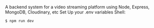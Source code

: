 A backend system for a video streaming platform using Node, Express, MongoDB, Cloudinary, etc
Set Up your .env variables
Shell:
````
$ npm run dev
````
